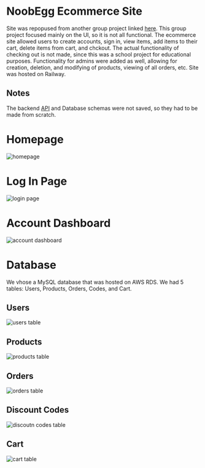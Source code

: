 # NoobEgg Ecommerce Site
Site was repopused from another group project linked [here](https://github.com/jvliov/SWE-Project-Client). This group project focused mainly on the UI, so it is not all functional. The ecommerce site allowed users to create accounts, sign in, view items, add items to their cart, delete items from cart, and chckout. The actual functionality of checking out is not made, since this was a school project for educational purposes. Functionality for admins were added as well, allowing for creation, deletion, and modifying of products, viewing of all orders, etc. Site was hosted on Railway.
## Notes
The backend [API](https://github.com/icastro35211225/NoobEggServer) and Database schemas were not saved, so they had to be made from scratch.

#  Homepage
![homepage](https://iili.io/HCvh16J.md.png)

# Log In Page
![login page](https://iili.io/HCvhLMu.md.png)

# Account Dashboard
![account dashboard](https://iili.io/HCvjKKJ.md.png)

# Database
We vhose a MySQL database that was hosted on AWS RDS. We had 5 tables: Users, Products, Orders, Codes, and Cart.
## Users
![users table](https://iili.io/HCvjEx9.png)
## Products
![products table](https://iili.io/HCvwKX9.png)
## Orders
![orders table](https://iili.io/HCvwfse.md.png)
## Discount Codes
![discoutn codes table](https://iili.io/HCvwxdx.png)
## Cart
![cart table](https://iili.io/HCvwa1a.png)
